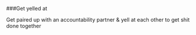 ###Get yelled at

Get paired up with an accountability partner & yell at each other to get shit done together


